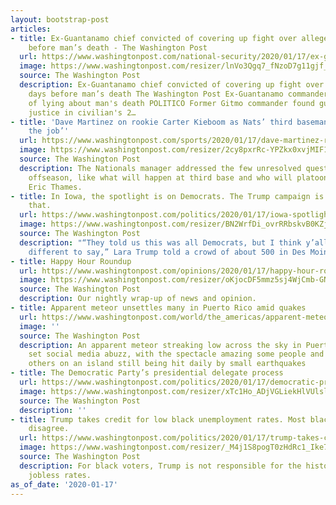 ```yaml
---
layout: bootstrap-post
articles:
- title: Ex-Guantanamo chief convicted of covering up fight over alleged affair days
    before man’s death - The Washington Post
  url: https://www.washingtonpost.com/national-security/2020/01/17/ex-guantanamo-chief-convicted-covering-up-fight-over-alleged-affair-days-before-mans-death/
  image: https://www.washingtonpost.com/resizer/lnVo3Qgq7_fNzoD7g11gjf_qW3s=/1440x0/smart/arc-anglerfish-washpost-prod-washpost.s3.amazonaws.com/public/QXXNL4BZLEI6VIP7YSGB2WNEUE.jpg
  source: The Washington Post
  description: Ex-Guantanamo chief convicted of covering up fight over alleged affair
    days before man’s death The Washington Post Ex-Guantanamo commander convicted
    of lying about man's death POLITICO Former Gitmo commander found guilty of obstructing
    justice in civilian's 2…
- title: 'Dave Martinez on rookie Carter Kieboom as Nats’ third baseman: ‘He can do
    the job’'
  url: https://www.washingtonpost.com/sports/2020/01/17/dave-martinez-rookie-carter-kieboom-nats-third-baseman-he-can-do-job/
  image: https://www.washingtonpost.com/resizer/2cy8pxrRc-YPZkx0xvjMIF1h0c8=/1440x0/smart/arc-anglerfish-washpost-prod-washpost.s3.amazonaws.com/public/E4S3IUDIS4I6TJUYFKHYBDE47M.jpg
  source: The Washington Post
  description: The Nationals manager addressed the few unresolved questions of the
    offseason, like what will happen at third base and who will platoon at first with
    Eric Thames.
- title: In Iowa, the spotlight is on Democrats. The Trump campaign is trying to change
    that.
  url: https://www.washingtonpost.com/politics/2020/01/17/iowa-spotlight-is-democrats-trump-campaign-is-trying-change-that/
  image: https://www.washingtonpost.com/resizer/BN2WrfDi_ovrRRbskvB0KZjy_Io=/1440x0/smart/arc-anglerfish-washpost-prod-washpost.s3.amazonaws.com/public/ZR2LFCRZLQI6VIP7YSGB2WNEUE.jpg
  source: The Washington Post
  description: "“They told us this was all Democrats, but I think y’all have something
    different to say,” Lara Trump told a crowd of about 500 in Des Moines."
- title: Happy Hour Roundup
  url: https://www.washingtonpost.com/opinions/2020/01/17/happy-hour-roundup/
  image: https://www.washingtonpost.com/resizer/oKjocDF5mmz5sj4WjCmb-GNTzKg=/1440x0/smart/arc-anglerfish-washpost-prod-washpost.s3.amazonaws.com/public/ATJ6YWSG4QI6NPNZOALIPF2FC4
  source: The Washington Post
  description: Our nightly wrap-up of news and opinion.
- title: Apparent meteor unsettles many in Puerto Rico amid quakes
  url: https://www.washingtonpost.com/world/the_americas/apparent-meteor-unsettles-many-in-puerto-rico-amid-quakes/2020/01/17/39aab76a-397f-11ea-a1ff-c48c1d59a4a1_story.html
  image: ''
  source: The Washington Post
  description: An apparent meteor streaking low across the sky in Puerto Rico has
    set social media abuzz, with the spectacle amazing some people and unsettling
    others on an island still being hit daily by small earthquakes
- title: The Democratic Party’s presidential delegate process
  url: https://www.washingtonpost.com/politics/2020/01/17/democratic-primary-delegates/
  image: https://www.washingtonpost.com/resizer/xTc1Ho_ADjVGLiekHlVUlsl8LiE=/1484x0/arc-anglerfish-washpost-prod-washpost.s3.amazonaws.com/public/63W4FWE7TVDSXK4VT7KMQBB3TY.jpg
  source: The Washington Post
  description: ''
- title: Trump takes credit for low black unemployment rates. Most black voters largely
    disagree.
  url: https://www.washingtonpost.com/politics/2020/01/17/trump-takes-credit-low-black-unemployment-rates-most-black-voters-largely-disagree/
  image: https://www.washingtonpost.com/resizer/_M4j1S8pogT0zHdRc1_Ike7vo_8=/1440x0/smart/arc-anglerfish-washpost-prod-washpost.s3.amazonaws.com/public/CSLAQOGD4EI6NFLYABKCQ5IH3M
  source: The Washington Post
  description: For black voters, Trump is not responsible for the historically low
    jobless rates.
as_of_date: '2020-01-17'
---
```


